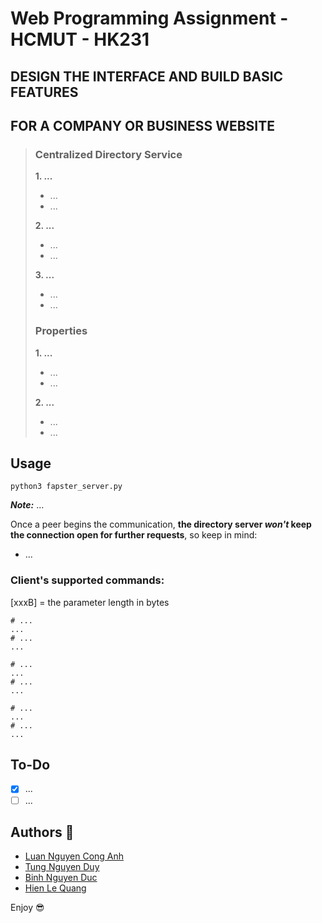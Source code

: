 # Web Programming Assignment - HCMUT - HK231

## DESIGN THE INTERFACE AND BUILD BASIC FEATURES
## FOR A COMPANY OR BUSINESS WEBSITE

> ### Centralized Directory Service
> **1. ...**
>   * ...
>   * ...
>
> **2. ...**
>   * ...
>   * ...
>
> **3. ...**
>   * ...
>   * ...
> ### Properties
> **1. ...**
>   * ...
>   * ...
>
> **2. ...**
>   * ...
>   * ...

## Usage

```shell
python3 fapster_server.py
```
**_Note:_** ...

Once a peer begins the communication, **the directory server _won't_ keep the connection open for further requests**, so keep in mind: 
* ...

### Client's supported commands:

[xxxB] = the parameter length in bytes
 
```shell
# ...
...
# ...
...

# ...
...
# ...
...

# ...
...
# ...
...
```

## To-Do
- [x] ...
- [ ] ...

## Authors :rocket:
* [Luan Nguyen Cong Anh](https://github.com/Conganhluan)
* [Tung Nguyen Duy](https://github.com/tndgoat)
* [Binh Nguyen Duc](https://github.com/binhnguyen3816)
* [Hien Le Quang](https://github.com/hienlq16103)

Enjoy :sunglasses:
